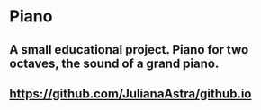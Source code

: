 # Piano

## A small educational project. Piano for two octaves, the sound of a grand piano.

## https://github.com/JulianaAstra/github.io
